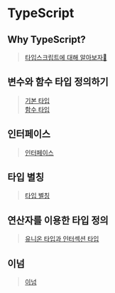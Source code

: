 # TypeScript

## Why TypeScript?

> [타입스크립트에 대해 알아보자🚀](why-ts/README.md)

## 변수와 함수 타입 정의하기

> [기본 타입](class-note/1_type-basic.ts)  
> [함수 타입](class-note/2_function.ts)

## 인터페이스

> [인터페이스](class-note/3_interface.md)

## 타입 별칭

> [타입 별칭](class-note/4_type-aliases.md)

## 연산자를 이용한 타입 정의

> [유니온 타입과 인터섹션 타입](class-note/5_operator.md)

## 이넘

> [이넘](class-note/6_enum.md)
